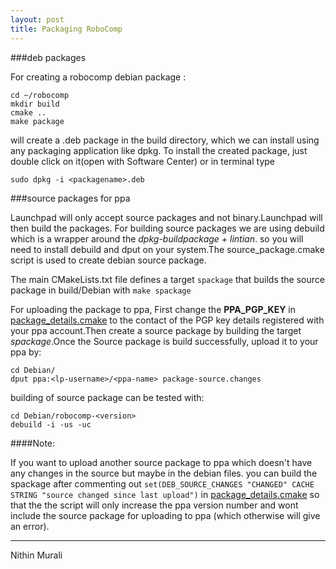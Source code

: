 ```yaml
---
layout: post
title: Packaging RoboComp
---
```


###deb packages

For creating a robocomp debian package :

    cd ~/robocomp
    mkdir build
    cmake ..
    make package

will create a .deb package in the build directory, which we can install using any packaging application like dpkg. To install the created package, just double click on it(open with Software Center) or in terminal type

    sudo dpkg -i <packagename>.deb

###source packages for ppa

Launchpad will only accept source packages and not binary.Launchpad will then build the packages. For building source packages we are using debuild which is a wrapper around the *dpkg-buildpackage + lintian*. so you will need to install debuild and dput on your system.The source_package.cmake script is used to create debian source package.

The main CMakeLists.txt file defines a target `spackage` that builds the source package in build/Debian with `make spackage`

For uploading the package to ppa, First change the **PPA\_PGP\_KEY** in [package_details.cmake](../cmake/package_details.cmake#L26) to the contact of the PGP key  details registered with your ppa account.Then create a source package by building the target *spackage*.Once the Source package is build successfully, upload it to your ppa by:

    cd Debian/
    dput ppa:<lp-username>/<ppa-name> package-source.changes

building of source package can be tested with:
    
    cd Debian/robocomp-<version>
    debuild -i -us -uc

####Note:

 If you want to upload another source package to ppa which doesn't have any changes in the source but maybe in the debian files. you can build the spackage after commenting out `set(DEB_SOURCE_CHANGES "CHANGED" CACHE STRING "source changed since last upload")` in [package_details.cmake](../cmake/package_details.cmake#L27) so that the the script will only increase the ppa version number and wont include the source package for uploading to ppa (which otherwise will give an error).


-----
Nithin Murali